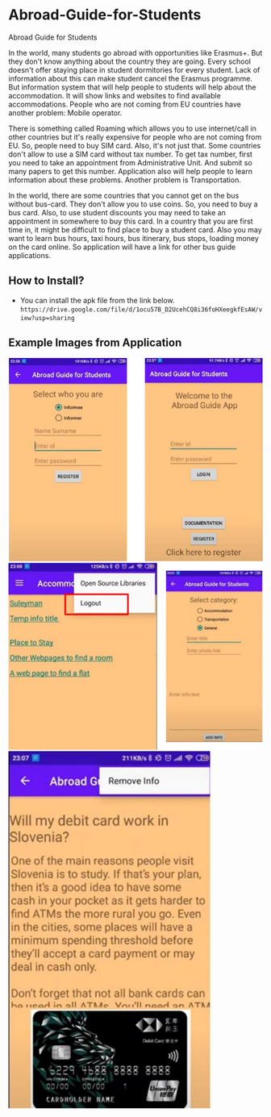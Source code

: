 # Abroad-Guide-for-Students
Abroad Guide for Students

In the world, many students go abroad with opportunities like Erasmus+. But they don't know anything about the country they are going.
Every school doesn't offer staying place in student dormitories for every student. Lack of information about this can make student cancel the Erasmus programme. But information system that will help people to students will help about the accommodation. It will show links and websites to find available accommodations.
People who are not coming from EU countries have another problem: Mobile operator.

There is something called Roaming which allows you to use internet/call in other countries but it's really expensive for people who are not coming from EU. So, people need to buy SIM card. Also, it's not just that. Some countries don't allow to use a SIM card without tax number. To get tax number, first you need to take an appointment from Administrative Unit. And submit so many papers to get this number. Application also will help people to learn information about these problems.
Another problem is Transportation.

In the world, there are some countries that you cannot get on the bus without bus-card. They don't allow you to use coins. So, you need to buy a bus card. Also, to use student discounts you may need to take an appointment in somewhere to buy this card. In a country that you are first time in, it might be difficult to find place to buy a student card.
Also you may want to learn bus hours, taxi hours, bus itinerary, bus stops, loading money on the card online. So application will have a link for other bus guide applications. 

## How to Install?

- You can install the apk file from the link below.
` https://drive.google.com/file/d/1ocu57B_D2UcehCQ8i36foHXeegkfEsAW/view?usp=sharing`

## Example Images from Application

<img src="images/image1.png" alt="a" width="600"/>
<img src="images/image2.png" alt="a" width="600"/>
<img src="images/image3.png" alt="a" width="400"/>
